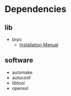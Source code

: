 # Dependencies
## lib
- brpc
    - [Installation Manual](https://github.com/apache/incubator-brpc/blob/master/docs/cn/getting_started.md#macos)

## software
- automake
- autoconf
- libtool
- openssl
